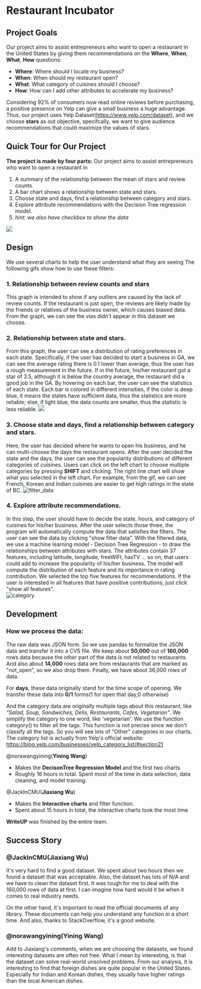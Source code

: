 # Restaurant Incubator
 
## Project Goals
Our project aims to assist entrepreneurs who want to open a restaurant in the United States by giving them recommendations on the **Where**, **When**, **What**, **How** questions:
- **Where**: Where should I locate my business?
- **When**: When should my restaurant open? 
- **What**: What category of cuisines should I choose?
- **How**: How can I add other attributes to accelerate my business? 

Considering 92% of consumers now read online reviews before purchasing, a positive presence on Yelp can give a small business a huge advantage. Thus, our project uses Yelp Dataset(https://www.yelp.com/dataset), and we choose **stars** as out objective, specifcally, we want to give audience recommendations that could maximize the values of stars. 

<!-- Our project use Yelp data to help a user to see the stars in different states/provinces in North America. The user can choose the **state** and **days** in which he/she want to open a restaurant. Then the project will show the rating of different categories in selected state and days. At last the user needs to decide which **state.** he/she want to open the restaurant. Then we use a **DecisionTree Regression** to find the features that infuluence the rate of the stars. The user can decide whether to invest on these features to provide better services. -->

## Quick Tour for Our Project
**The project is made by four parts:**
Our project aims to assist entrepreneurs who want to open a restaurant in 
1. A summary of the relationship between the mean of stars and review counts.
2. A bar chart shows a relationship between state and stars. 
3. Choose state and days, find a relationship between category and stars.
4. Explore attribute recommendations with the Decision Tree regression model.
5. *hint: we also have checkbox to show the data*


![](imagefiles/overview.jpg)

## Design
We use several charts to help the user understand what they are seeing
The following gifs show how to use these filters:
### 1. Relationship between review counts and stars 
This graph is intended to show if any outliers are caused by the lack of review counts. If the restaurant is just open, the reviews are likely made by the friends or relatives of the business owner, which causes biased data. From the graph, we can see the vias didn't appear in this dataset we choose. 
### 2. Relationship between state and stars. 
From this graph, the user can see a distribution of rating preferences in each state. Specifically, if the user has decided to start a business in GA, we can see the average rating there is 0.1 lower than average, thus the user has a rough measurement in the future. If in the future, his/her restaurant got a star of 3.5, although it is below the country average, the restaurant did a good job in the GA.
By hovering on each bar, the user can see the statistics of each state. Each bar is colored in different intensities, if the color is deep blue, it means the states have sufficient data, thus the statistics are more reliable; else, if light blue, the data counts are smaller, thus the statistic is less reliable.
![](imagefiles/choose_state.png)
### 3. Choose state and days, find a relationship between category and stars.
Here, the user has decided where he wants to open his business, and he can multi-choose the days the restaurant opens. After the user decided the state and the days, the user can see the popularity distributions of different categories of cuisines. 
Users can click on the left chart to choose multiple categories by pressing **SHIFT** and clicking. The right line chart will show what you selected in the left chart.
For example, from the gif, we can see French, Korean and Indian cuisines are easier to get high ratings in the state of BC. 
![filter_data](imagefiles/filter_data.gif)

### 4. Explore attribute recommendations. 
In this step, the user should have to decide the state, hours, and category of cuisines for his/her business. After the user selects those three, the program will automatically compute the data that satisfies the filters. The user can see the data by clicking "show filter data".
With the filtered data, we use a machine learning model - Decision Tree Regression - to draw the relationships between attributes with stars. The attributes contain 37 features, including latitude, longitude, freeWIFI, hasTV ... so on, that users could add to increase the popularity of his/her business. The model will compute the distribution of each feature and its importance in rating contribution. We selected the top five features for recommendations. If the user is interested in all features that have positive contributions, just click "show all features".  
![category](imagefiles/choose_category.gif)

<!-- TODO: **A rationale for your design decisions.** How did you choose your particular visual encodings and interaction techniques? What alternatives did you consider and how did you arrive at your ultimate choices? -->

## Development

### How we process the data:
The raw data was JSON form. So we use pandas to formalize the JSON data and transfer it into a CVS file. We keep about **50,000** out of **160,000** rows data because the other part of the data is not related to restaurants. And also about **14,000** rows data are from restaurants that are marked as "not_open", so we also drop them. Finally, we have about 36,000 rows of data.

 For **days**, these data originally stand for the time scope of opening. We transfer these data into **0/1** forms(1 for open that day,0 otherwise)

And the category data are originally multiple tags about this restaurant, like *"Salad, Soup, Sandwiches, Delis, Restaurants, Cafes, Vegetarian"*. We simplify the category to one word, like 'vegetarian'. We use the function category() to filter all the tags. This function is not precise since we don't classify all the tags. So you will see lots of "Other" categories in our charts. The category list is actually from Yelp's official website:
https://blog.yelp.com/businesses/yelp_category_list/#section21


@norawangyining(**Yining Wang**) 
- Makes the **DecisonTree Regression Model** and the first two charts.
- Roughly 16 hours in total. Spent most of the time in data selection, data cleaning, and model training.

@JackInCMU(**Jiaxiang Wu**) 
- Makes the **Interactive charts** and filter function.
- Spent about 15 hours in total, the interactive charts took the most time

**WriteUP** was finished by the entire team.
<!-- TODO: **An overview of your development process.** Describe how the work was split among the team members. Include a commentary on the development process, including answers to the following questions: Roughly how much time did you spend developing your application (in people-hours)? What aspects took the most time? -->

## Success Story
### @JackInCMU(**Jiaxiang Wu**) 

It's very hard to find a good dataset. We spent about two hours then we found a dataset that was acceptable. Also, the dataset has lots of N/A and we have to clean the dataset first. It was tough for me to deal with the 160,000 rows of data at first. I can imagine how hard would it be when it comes to real industry needs.

On the other hand, it's important to read the official documents of any library. These documents can help you understand any function in a short time. And also, thanks to StackOverflow, it's a good website.

### @norawangyining(**Yining Wang**) 
Add to Jiaxiang's comments, when we are choosing the datasets, we found interesting datasets are often not free. What I mean by interesting, is that the dataset can solve real-world unsolved problems.
From our analysis, it is interesting to find that foreign dishes are quite popular in the United States. Especially for Indian and Korean dishes, they usually have higher ratings than the local American dishes. 

<!-- TODO:  **A success story of your project.** Describe an insight or discovery you gain with your application that relates to the goals of your project. -->

